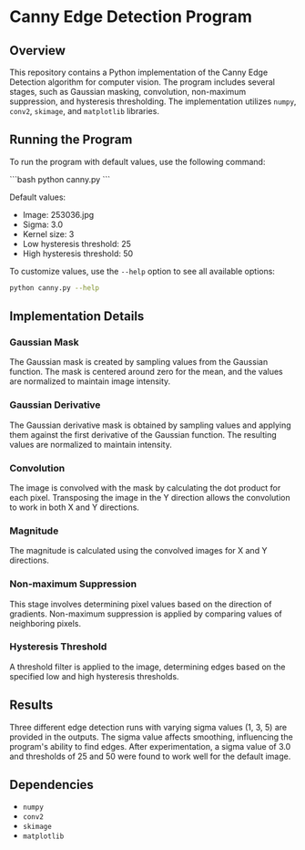 # Canny Edge Detection Program

## Overview

This repository contains a Python implementation of the Canny Edge Detection algorithm for computer vision. The program includes several stages, such as Gaussian masking, convolution, non-maximum suppression, and hysteresis thresholding. The implementation utilizes `numpy`, `conv2`, `skimage`, and `matplotlib` libraries.

## Running the Program

To run the program with default values, use the following command:

\```bash
python canny.py
\```

Default values:
- Image: 253036.jpg
- Sigma: 3.0
- Kernel size: 3
- Low hysteresis threshold: 25
- High hysteresis threshold: 50

To customize values, use the `--help` option to see all available options:

```bash
python canny.py --help
```

## Implementation Details

### Gaussian Mask

The Gaussian mask is created by sampling values from the Gaussian function. The mask is centered around zero for the mean, and the values are normalized to maintain image intensity.

### Gaussian Derivative

The Gaussian derivative mask is obtained by sampling values and applying them against the first derivative of the Gaussian function. The resulting values are normalized to maintain intensity.

### Convolution

The image is convolved with the mask by calculating the dot product for each pixel. Transposing the image in the Y direction allows the convolution to work in both X and Y directions.

### Magnitude

The magnitude is calculated using the convolved images for X and Y directions.

### Non-maximum Suppression

This stage involves determining pixel values based on the direction of gradients. Non-maximum suppression is applied by comparing values of neighboring pixels.

### Hysteresis Threshold

A threshold filter is applied to the image, determining edges based on the specified low and high hysteresis thresholds.

## Results

Three different edge detection runs with varying sigma values (1, 3, 5) are provided in the outputs. The sigma value affects smoothing, influencing the program's ability to find edges. After experimentation, a sigma value of 3.0 and thresholds of 25 and 50 were found to work well for the default image.

## Dependencies

- `numpy`
- `conv2`
- `skimage`
- `matplotlib`

